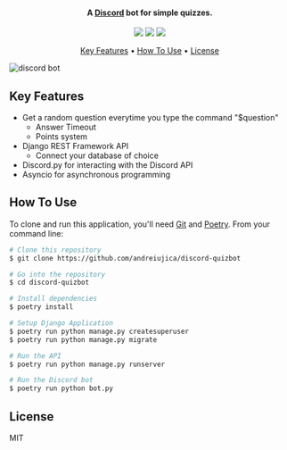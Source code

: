 
<h4 align="center">A <a href="https://discord.com/" target="_blank">Discord</a> bot for simple quizzes.</h4>

<p align="center">
 <img src="https://img.shields.io/badge/python-3670A0?style=for-the-badge&logo=python&logoColor=ffdd54"/>
 <img src="https://img.shields.io/badge/DJANGO-REST-ff1709?style=for-the-badge&logo=django&logoColor=white&color=ff1709&labelColor=gray"/>
 <img src="https://img.shields.io/badge/%3CServer%3E-%237289DA.svg?style=for-the-badge&logo=discord&logoColor=white"/>
</p>

<p align="center">
  <a href="#key-features">Key Features</a> •
  <a href="#how-to-use">How To Use</a> •
  <a href="#license">License</a>
</p>

![discord bot](https://user-images.githubusercontent.com/46849514/189495907-97bcc7c0-dd0c-4c73-8de2-af545aacafdd.png)

## Key Features

* Get a random question everytime you type the command "$question"
  - Answer Timeout
  - Points system
* Django REST Framework API 
  - Connect your database of choice
* Discord.py for interacting with the Discord API
* Asyncio for asynchronous programming

## How To Use

To clone and run this application, you'll need [Git](https://git-scm.com) and [Poetry](https://python-poetry.org/docs/). From your command line:

```bash
# Clone this repository
$ git clone https://github.com/andreiujica/discord-quizbot

# Go into the repository
$ cd discord-quizbot

# Install dependencies
$ poetry install

# Setup Django Application
$ poetry run python manage.py createsuperuser
$ poetry run python manage.py migrate

# Run the API
$ poetry run python manage.py runserver

# Run the Discord bot
$ poetry run python bot.py
```

## License

MIT


